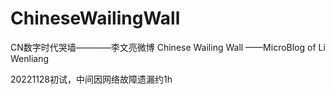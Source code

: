 # ChineseWailingWall
CN数字时代哭墙————李文亮微博
Chinese Wailing Wall ——MicroBlog of Li Wenliang


20221128初试，中间因网络故障遗漏约1h
